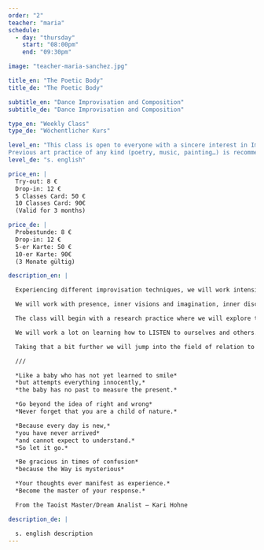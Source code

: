 ```yaml
---
order: "2"
teacher: "maria"
schedule:
  - day: "thursday"
    start: "08:00pm"
    end: "09:30pm"

image: "teacher-maria-sanchez.jpg"

title_en: "The Poetic Body"
title_de: "The Poetic Body"

subtitle_en: "Dance Improvisation and Composition"
subtitle_de: "Dance Improvisation and Composition"

type_en: "Weekly Class"
type_de: "Wöchentlicher Kurs"

level_en: "This class is open to everyone with a sincere interest in Improvisation and Composition.  
Previous art practice of any kind (poetry, music, painting…) is recommended as well as some movement experience."
level_de: "s. english"

price_en: |
  Try-out: 8 €  
  Drop-in: 12 €  
  5 Classes Card: 50 €  
  10 Classes Card: 90€  
  (Valid for 3 months)

price_de: |
  Probestunde: 8 €  
  Drop-in: 12 €  
  5-er Karte: 50 €  
  10-er Karte: 90€  
  (3 Monate gültig)

description_en: |

  Experiencing different improvisation techniques, we will work intensively with the body and its ocean of expression, allowing the poetics of the body and its presence in motion to unfold; going a bit further on taking that into Compositions. Creating short pieces and “poems in movement” that are open to meaning and interpretation. Unfolding suggestive landscapes and alive compositions.

  We will work with presence, inner visions and imagination, inner discourse/speech, decision making, braveness, vulnerability, clarity of movement, musicality and present time awareness. Using tasks and exercises related to practices like Action Theatre, Instant Composition, Dance Improvisation, Creative Writing and Butoh.

  The class will begin with a research practice where we will explore the possibilities of movement and dynamics, expanding our movement vocabulary, visiting thought improvisation different qualities and choices; in order to make ourselves available and potentially free in HOW we move. Here we will work on expanding, rediscovering and experiencing the HOW and WHAT we are doing. Creating our own material and acknowledging it as a dynamic constantly changing  living  thing, that has its own life, detached from our identity.

  We will work a lot on learning how to LISTEN to ourselves and others. We will practice being constantly in present time, ready and available, like a wild cat. Creating and choreographing, phrasing the movement in order to let the material speak up and dance it with joy.

  Taking that a bit further we will jump into the field of relation to others, to ourselves, and to the material we are creating, or that’s being created. Working on duos, trios, and group compositions as well as in Solos. Taking the whole work to serve the composition, and letting it rip off you to serve the poetry and the “third body” = The composition. Practicing WHERE and WHEN we do what we do, and noticing how time and space can be modified.

  ///

  *Like a baby who has not yet learned to smile*  
  *but attempts everything innocently,*  
  *the baby has no past to measure the present.*

  *Go beyond the idea of right and wrong*  
  *Never forget that you are a child of nature.*

  *Because every day is new,*  
  *you have never arrived*  
  *and cannot expect to understand.*  
  *So let it go.*  

  *Be gracious in times of confusion*  
  *because the Way is mysterious*

  *Your thoughts ever manifest as experience.*  
  *Become the master of your response.*    

  From the Taoist Master/Dream Analist – Kari Hohne

description_de: |

  s. english description
---
```

